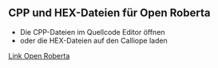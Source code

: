 ## CPP und HEX-Dateien für Open Roberta

- Die CPP-Dateien im Quellcode Editor öffnen
- oder die HEX-Dateien auf den Calliope laden

[Link Open Roberta](https://lab.open-roberta.org/)
